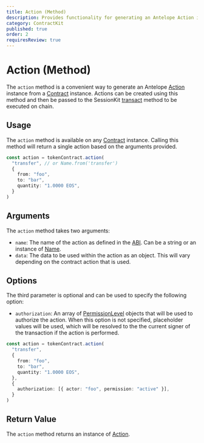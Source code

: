 ```yaml
---
title: Action (Method)
description: Provides functionality for generating an Antelope Action instance from a Contract instance.
category: ContractKit
published: true
order: 2
requiresReview: true
---
```


# Action (Method)

The `action` method is a convenient way to generate an Antelope [Action](/docs/antelope/action) instance from a [Contract](/docs/contract-kit/contract) instance. Actions can be created using this method and then be passed to the SessionKit [transact](/docs/session-kit/transact) method to be executed on chain.

## Usage

The `action` method is available on any [Contract](/docs/contract-kit/contract) instance. Calling this method will return a single action based on the arguments provided.

```typescript
const action = tokenContract.action(
  "transfer", // or Name.from('transfer')
  {
    from: "foo",
    to: "bar",
    quantity: "1.0000 EOS",
  }
)
```

## Arguments

The `action` method takes two arguments:

- `name`: The name of the action as defined in the [ABI](/docs/antelope/abi). Can be a string or an instance of [Name](/docs/antelope/name).
- `data`: The data to be used within the action as an object. This will vary depending on the contract action that is used.

## Options

The third parameter is optional and can be used to specify the following option:

- `authorization`: An array of [PermissionLevel](docs/antelope/permission-level) objects that will be used to authorize the action. When this option is not specified, placeholder values will be used, which will be resolved to the the current signer of the transaction if the action is performed.

```typescript
const action = tokenContract.action(
  "transfer",
  {
    from: "foo",
    to: "bar",
    quantity: "1.0000 EOS",
  },
  {
    authorization: [{ actor: "foo", permission: "active" }],
  }
)
```

## Return Value

The `action` method returns an instance of [Action](/docs/antelope/action).

